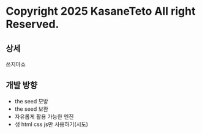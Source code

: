 # Copyright 2025 KasaneTeto All right Reserved.
## 상세
쓰지마쇼
## 개발 방향
 * the seed 모방
  * the seed 보완
 * 자유롭게 활용 가능한 엔진
 * 생 html css js만 사용하기(시도)